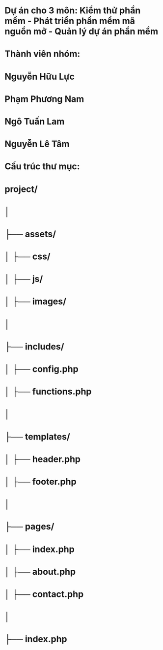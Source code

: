 # Dự án cho 3 môn: Kiểm thử phần mềm - Phát triển phần mềm mã nguồn mở - Quản lý dự án phần mềm

# Thành viên nhóm:
# Nguyễn Hữu Lực
# Phạm Phương Nam
# Ngô Tuấn Lam
# Nguyễn Lê Tâm

# Cấu trúc thư mục:
# project/
# │
# ├── assets/
# │ ├── css/
# │ ├── js/
# │ ├── images/
# │
# ├── includes/
# │ ├── config.php
# │ ├── functions.php
# │
# ├── templates/
# │ ├── header.php
# │ ├── footer.php
# │
# ├── pages/
# │ ├── index.php
# │ ├── about.php
# │ ├── contact.php
# │
# ├── index.php
